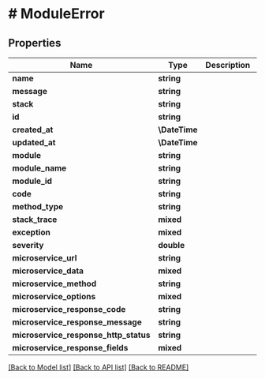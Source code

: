# # ModuleError

## Properties

Name | Type | Description | Notes
------------ | ------------- | ------------- | -------------
**name** | **string** |  |
**message** | **string** |  |
**stack** | **string** |  | [optional]
**id** | **string** |  |
**created_at** | **\DateTime** |  |
**updated_at** | **\DateTime** |  |
**module** | **string** |  |
**module_name** | **string** |  |
**module_id** | **string** |  |
**code** | **string** |  |
**method_type** | **string** |  |
**stack_trace** | **mixed** |  |
**exception** | **mixed** |  |
**severity** | **double** |  |
**microservice_url** | **string** |  |
**microservice_data** | **mixed** |  |
**microservice_method** | **string** |  |
**microservice_options** | **mixed** |  |
**microservice_response_code** | **string** |  |
**microservice_response_message** | **string** |  |
**microservice_response_http_status** | **string** |  |
**microservice_response_fields** | **mixed** |  |

[[Back to Model list]](../../README.md#models) [[Back to API list]](../../README.md#endpoints) [[Back to README]](../../README.md)
